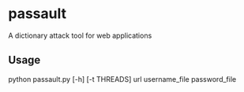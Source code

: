 # passault
A dictionary attack tool for web applications

## Usage
python passault.py [-h] [-t THREADS] url username_file password_file
